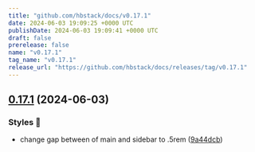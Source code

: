 ```yaml
---
title: "github.com/hbstack/docs/v0.17.1"
date: 2024-06-03 19:09:25 +0000 UTC
publishDate: 2024-06-03 19:09:41 +0000 UTC
draft: false
prerelease: false
name: "v0.17.1"
tag_name: "v0.17.1"
release_url: "https://github.com/hbstack/docs/releases/tag/v0.17.1"
---
```


## [0.17.1](https://github.com/hbstack/docs/compare/v0.17.0...v0.17.1) (2024-06-03)


### Styles 🎨

* change gap between of main and sidebar to .5rem ([9a44dcb](https://github.com/hbstack/docs/commit/9a44dcb058b5d23254c91882150ac61acb8f7e12))

